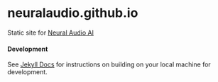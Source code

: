# neuralaudio.github.io

Static site for [Neural Audio AI](https://neuralaudio.ai)

#### Development
See [Jekyll Docs](https://jekyllrb.com/docs/) for instructions on building on your
local machine for development.
